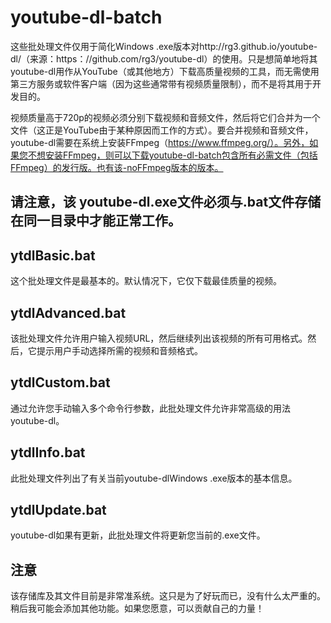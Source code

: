 # youtube-dl-batch
这些批处理文件仅用于简化Windows .exe版本对http://rg3.github.io/youtube-dl/（来源：https：//github.com/rg3/youtube-dl）的使用。只是想简单地将其youtube-dl用作从YouTube（或其他地方）下载高质量视频的工具，而无需使用第三方服务或软件客户端（因为这些通常带有视频质量限制），而不是将其用于开发目的。

视频质量高于720p的视频必须分别下载视频和音频文件，然后将它们合并为一个文件（这正是YouTube由于某种原因而工作的方式）。要合并视频和音频文件，youtube-dl需要在系统上安装FFmpeg（https://www.ffmpeg.org/）。另外，如果您不想安装FFmpeg，则可以下载youtube-dl-batch包含所有必需文件（包括FFmpeg）的发行版。也有该-noFFmpeg版本的版本。

## 请注意，该 youtube-dl.exe文件必须与.bat文件存储在同一目录中才能正常工作。

## ytdlBasic.bat
这个批处理文件是最基本的。默认情况下，它仅下载最佳质量的视频。

## ytdlAdvanced.bat
该批处理文件允许用户输入视频URL，然后继续列出该视频的所有可用格式。然后，它提示用户手动选择所需的视频和音频格式。

## ytdlCustom.bat
通过允许您手动输入多个命令行参数，此批处理文件允许非常高级的用法youtube-dl。

## ytdlInfo.bat
此批处理文件列出了有关当前youtube-dlWindows .exe版本的基本信息。

## ytdlUpdate.bat
youtube-dl如果有更新，此批处理文件将更新您当前的.exe文件。

## 注意
该存储库及其文件目前是非常准系统。这只是为了好玩而已，没有什么太严重的。稍后我可能会添加其他功能。如果您愿意，可以贡献自己的力量！

